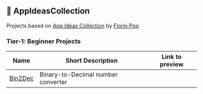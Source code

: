 ## :ledger: AppIdeasCollection
Projects based on [App Ideas Collection](https://github.com/florinpop17/app-ideas) by [Florin Pop](https://github.com/florinpop17)

### Tier-1: Beginner Projects

| Name                                | Short Description                             | Link to preview                       |
| ----------------------------------- | --------------------------------------------- | ------------------------------------- |
| [Bin2Dec](..tree/master/Tier1/Bin2Dec)          | Binary-to-Decimal number converter            |                |